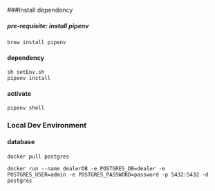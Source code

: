 ###Install dependency
##### pre-requisite: install pipenv
    brew install pipenv
#### dependency
	sh setEnv.sh
	pipenv install
#### activate
    pipenv shell
	
### Local Dev Environment
#### database

	docker pull postgres

	docker run --name dealerDB -e POSTGRES_DB=dealer -e POSTGRES_USER=admin -e POSTGRES_PASSWORD=password -p 5432:5432 -d postgres